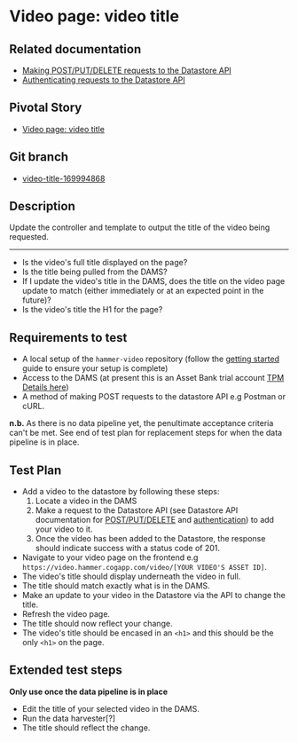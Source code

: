 <!-- Generate a new file using -->
<!-- sed -e "s/\Video page: video title/My story/" -e "s/\169994868/156128780/" -e "s/\video-title-169994868/`git_current_branch`/g" template.md | tee "`git_current_branch`.md" -->

# Video page: video title

## Related documentation
- [Making POST/PUT/DELETE requests to the Datastore API](https://github.com/HammerMuseum/hammer-datastore/blob/video-endpoint-170053908/docs/api/cud.md)
- [Authenticating requests to the Datastore API](https://github.com/HammerMuseum/hammer-datastore/blob/video-endpoint-170053908/docs/api/authentication.md)

## Pivotal Story

* [Video page: video title](https://www.pivotaltracker.com/story/show/169994868)

## Git branch

* [video-title-169994868](https://github.com/HammerMuseum/hammer-video/tree/video-title-169994868)

## Description

Update the controller and template to output the title of the video being requested.

---

- Is the video's full title displayed on the page?
- Is the title being pulled from the DAMS?
- If I update the video's title in the DAMS, does the title on the video page update to match (either immediately or at an expected point in the future)?
- Is the video's title the H1 for the page?

## Requirements to test
- A local setup of the `hammer-video` repository (follow the [getting started](../../README.md) guide to ensure your setup is complete)
- Access to the DAMS (at present this is an Asset Bank trial account [TPM Details here](http://tpm.office.cogapp.com/index.php/pwd/view/649))
- A method of making POST requests to the datastore API e.g Postman or cURL.


**n.b.** As there is no data pipeline yet, the penultimate acceptance criteria can't be met. See end of test plan for replacement steps for when the data pipeline is in place.

## Test Plan
- Add a video to the datastore by following these steps:
    1. Locate a video in the DAMS
    2. Make a request to the Datastore API (see Datastore API documentation for [POST/PUT/DELETE](https://github.com/HammerMuseum/hammer-datastore/blob/video-endpoint-170053908/docs/api/cud.md) and [authentication](https://github.com/HammerMuseum/hammer-datastore/blob/video-endpoint-170053908/docs/api/authentication.md)) to add your video to it.
    3. Once the video has been added to the Datastore, the response should indicate success with a status code of 201.
- Navigate to your video page on the frontend e.g `https://video.hammer.cogapp.com/video/[YOUR VIDEO'S ASSET ID]`.
- The video's title should display underneath the video in full.
- The title should match exactly what is in the DAMS.
- Make an update to your video in the Datastore via the API to change the title.
- Refresh the video page.
- The title should now reflect your change.
- The video's title should be encased in an `<h1>` and this should be the only `<h1>` on the page.


## Extended test steps
**Only use once the data pipeline is in place**
- Edit the title of your selected video in the DAMS.
- Run the data harvester[?]
- The title should reflect the change.